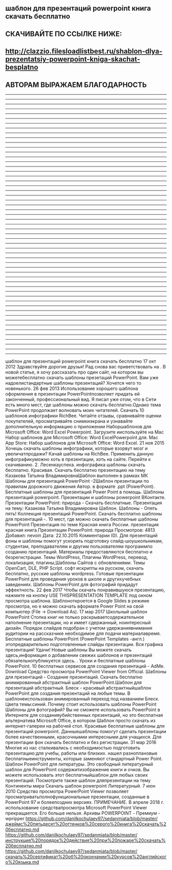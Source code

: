 шаблон для презентаций powerpoint книга скачать бесплатно
--------------------------------------------------
СКАЧИВАЙТЕ ПО ССЫЛКЕ НИЖЕ:
--------------------------------------------------
http://clazzio.filesloadlistbest.ru/shablon-dlya-prezentatsiy-powerpoint-kniga-skachat-besplatno
--------------------------------------------------
АВТОРАМ ВЫРАЖАЕМ БЛАГОДАРНОСТЬ
--------------------------------------------------
--------------------------------------------------
--------------------------------------------------
--------------------------------------------------
--------------------------------------------------
--------------------------------------------------
--------------------------------------------------
--------------------------------------------------
--------------------------------------------------
--------------------------------------------------
--------------------------------------------------
--------------------------------------------------
--------------------------------------------------
--------------------------------------------------
--------------------------------------------------
--------------------------------------------------
--------------------------------------------------
--------------------------------------------------
--------------------------------------------------
--------------------------------------------------
--------------------------------------------------
--------------------------------------------------
--------------------------------------------------
--------------------------------------------------
--------------------------------------------------
--------------------------------------------------
--------------------------------------------------
--------------------------------------------------
--------------------------------------------------
--------------------------------------------------
--------------------------------------------------
--------------------------------------------------
--------------------------------------------------
--------------------------------------------------
--------------------------------------------------
--------------------------------------------------
--------------------------------------------------
--------------------------------------------------
--------------------------------------------------
--------------------------------------------------
--------------------------------------------------
--------------------------------------------------
--------------------------------------------------
--------------------------------------------------
--------------------------------------------------
--------------------------------------------------
--------------------------------------------------
--------------------------------------------------
--------------------------------------------------
--------------------------------------------------
--------------------------------------------------
--------------------------------------------------
--------------------------------------------------
--------------------------------------------------
--------------------------------------------------
--------------------------------------------------
шаблон для презентаций powerpoint книга скачать бесплатно 17 окт 2012  Здравствуйте дорогие друзья! Рад снова вас приветствовать на . В новой статье, я хочу рассказать про один сайт, на котором вы можетебесплатно скачать шаблоны презетаций PowerPoint. Вам уже надоелистандартные шаблоны презентаций? Хочется чего то новенького. 26 фев 2013  Использование хорошего шаблона оформления в презентации PowerPointпозволяет придать ей законченный, профессиональный вид. Я писал уже отом, что в Сети есть много мест, где шаблоны можно скачать бесплатно.Однако тема PowerPoint продолжает волновать моих читателей. Скачать 10 шаблонов инфографики  RichBee. Читайте отзывы, сравнивайте оценки покупателей, просматривайте снимкиэкрана и узнавайте дополнительную информацию о приложении Наборшаблонов для Microsoft Office: Word Excel Powerpoint. Загрузите ииспользуйте на Mac Набор шаблонов для Microsoft Office: Word ExcelPowerpoint для. Mac App Store: Набор шаблонов для Microsoft Office: Word Excel. 21 ноя 2015  Хочешь скачать шаблоны инфографики, которые взорвут мозг и увеличатпродажи? Качай шаблоны на RichBee.  Применить данную инфографикуможно хоть в презентации, хоть на сайте. Перейти к скачиванию. 2. Лесенкауспеха. инфографика шаблоны скачать бесплатно. Красивая. Скачать бесплатно презентацию на тему Казакова Татьяна ВладимировнаШаблон выполнен в рамках МК Шаблоны для презентаций PowerPoint -2Шаблон презентации по правилам дорожного движения Автор. в формате .ppt (PowerPoint). Бесплатные шаблоны для презентаций Power Point в помощь. Шаблоны презентаций powerpoint. Презентации и шаблоны powerpoint  ВКонтакте. Презентации PowerPoint: природа - Скачать бесплатные. Презентация на тему: Казакова Татьяна Владимировна Шаблон. Шаблоны - Опять пять! Коллекция презентаций PowerPoint. Скачать бесплатно шаблоны для презентаций -. 10 мест, где можно скачать бесплатные шаблоны PowerPoint
Презентация по теме Красная книга России. презентация красная книга.Презентации PowerPoint: природа  Просмотров: 4813  Добавил: nevoin Дата: 22.10.2015  Комментарии (0). Для презентаций фоны и шаблоны помогут ускорить подготовку слайд-шоушкольникам, студентам, преподавателям и другим пользователям программпо созданию презентаций. Материалы предоставляются бесплатно и безрегистрации. Темы WordPress, Плагины WordPress, перевод, локализация, плагины,Шаблоны Сайтов с обновлениями. Темы OpenCart, DLE, PHP Script. софт искрипты на русском, скачать бесплатно, русские шаблоны wordpress. Готовые презентации PowerPoint для проведения уроков в школе и другихучебных заведениях. Шаблоны PowerPoint для фотографий придадут эффектность. 22 фев 2017  Чтобы скачать понравившуюся презентацию, нажмите на кнопку USE THISPRESENTATION TEMPLATE под окном просмотра шаблона. Шаблоноткроется в Google Slides в режиме просмотра, но е можно скачать вформате Power Point на свой компьютер (File -> Download As). 17 мар 2017  Школьный шаблон PowerPoint Стопка книг не только раскрываетсодержательное наполнение презентации, но и имеет сдержанный, ноинтересный дизайн. Порядок слайдов подобран с учетом удержаниявнимания аудитории на рассказчике необходимое для подачи материалавремя. Бесплатные шаблоны PowerPoint (PowerPoint Templates -англ.)  этопредварительно подготовленные слайды презентации. Вся графика презентация! Удачи! Новые шаблоны Вы можете скачать здесь,информация о добавлении свежих шаблонов и презентаций обязательнопубликуется здесь. . Уроки и бесплатные шаблоны PowerPoint. 10 бесплатных сервисов для создания презентаций - AdMe. Download Средство просмотра PowerPoint Viewer from Official. Шаблоны для презентаций - Создание презентаций. Скачать бесплатно анимированный абстрактный шаблон PowerPoint.Шаблон для презентаций абстрактный. Блеск - красивый абстрактныйшаблон PowerPoint для создания презентаций на любые темы. В шаблонеиспользован анимированный переход под названием Блеск. Цвета темы:синий. Почему стоит использовать шаблоны PowerPoint Шаблоны для фотографий?  Вы не сможете использовать PowerPoint в Интернете для созданияубийственных презентаций, но это бесплатная альтернатива Microsoft Office, в котором  Шаблон просто скачать из интернет-галереи на рабочей стол. Красивые бесплатные шаблоны для презентаций powerpoint. Данныешаблоны помогут сделать презентации более качественными, красочнымии интересными для учащихся.
Для презентации фон скачать бесплатно и без регистрации. 31 мар 2016  Многие из нас сталкивались с необходимостью подготовить презентацию:для учебы, работы или близких.  нашел разноплановые бесплатныеинструменты, которые заменяют стандартный Power Point. Шаблон PowerPoint для литературы. Это свободный литературный шаблон для PowerPoint содержитизображение книги и очков. Вы можете использовать этот бесплатныйшаблон для любых своих презентаций. Посмотрите также шаблон дляпрезентации на тему Континенты мира  Скачать шаблон powerpoint Литературный. 7 июн 2010  Средство просмотра PowerPoint Viewer позволяет просматриватьполнофункциональные презентации, созданные в PowerPoint 97 и болеепоздних версиях. ПРИМЕЧАНИЕ. В апреле 2018 г. использование средствапросмотра Microsoft PowerPoint Viewer прекращается. Его больше нельзя. Архивы POWERPOINT - Премиум - wpripper
https://github.com/danilkochulaev97/sedanmiata/blob/master/джеймс%20пятьдесят%20оттенков%20серого%20книга%20скачать%20бесплатно.md
https://github.com/danilkochulaev97/sedanmiata/blob/master/инструкция%20порядок%20действия%20при%20пожаре%20скачать%20бесплатно.md
https://github.com/danilkochulaev97/sedanmiata/blob/master/скачать%20сертификат%20об%20окончании%20курсов%20английского%20языка.md
